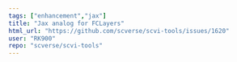 ```yaml
---
tags: ["enhancement","jax"]
title: "Jax analog for FCLayers"
html_url: "https://github.com/scverse/scvi-tools/issues/1620"
user: "RK900"
repo: "scverse/scvi-tools"
---
```


